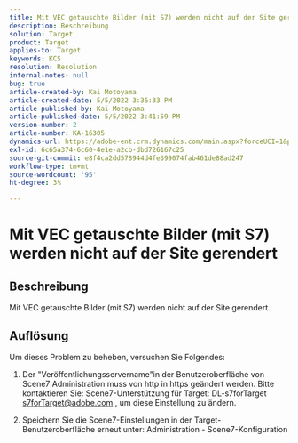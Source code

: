 ```yaml
---
title: Mit VEC getauschte Bilder (mit S7) werden nicht auf der Site gerendert
description: Beschreibung
solution: Target
product: Target
applies-to: Target
keywords: KCS
resolution: Resolution
internal-notes: null
bug: true
article-created-by: Kai Motoyama
article-created-date: 5/5/2022 3:36:33 PM
article-published-by: Kai Motoyama
article-published-date: 5/5/2022 3:41:59 PM
version-number: 2
article-number: KA-16305
dynamics-url: https://adobe-ent.crm.dynamics.com/main.aspx?forceUCI=1&pagetype=entityrecord&etn=knowledgearticle&id=f64e2e21-89cc-ec11-a7b5-6045bd00d995
exl-id: 6c65a374-6c60-4e1e-a2cb-dbd726167c25
source-git-commit: e8f4ca2dd578944d4fe399074fab461de88ad247
workflow-type: tm+mt
source-wordcount: '95'
ht-degree: 3%

---
```


# Mit VEC getauschte Bilder (mit S7) werden nicht auf der Site gerendert

## Beschreibung


Mit VEC getauschte Bilder (mit S7) werden nicht auf der Site gerendert.


## Auflösung


Um dieses Problem zu beheben, versuchen Sie Folgendes:

1. Der &quot;Veröffentlichungsservername&quot;in der Benutzeroberfläche von Scene7 Administration muss von http in https geändert werden. Bitte kontaktieren Sie: Scene7-Unterstützung für Target: DL-s7forTarget [s7forTarget@adobe.com](mailto:s7forTarget@adobe.com) , um diese Einstellung zu ändern.

2. Speichern Sie die Scene7-Einstellungen in der Target-Benutzeroberfläche erneut unter: Administration - Scene7-Konfiguration
